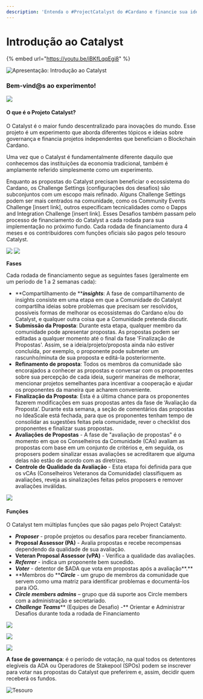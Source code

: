 ```yaml
---
description: 'Entenda o #ProjectCatalyst do #Cardano e financie sua ideia.'
---
```


# Introdução ao Catalyst

{% embed url="https://youtu.be/iBKfLqqEgi8" %}

![Apresentação: Introdução ao Catalyst](../../.gitbook/assets/Slide1.PNG)

### Bem-vind@s ao experimento!

![](../../.gitbook/assets/Slide4.PNG)

#### O que é o Projeto Catalyst?&#x20;

O Catalyst é o maior fundo descentralizado para inovações do mundo. Esse projeto é um experimento que aborda diferentes tópicos e ideias sobre governança e financia projetos independentes que beneficiam o Blockchain Cardano.

Uma vez que o Catalyst é fundamentalmente diferente daquilo que conhecemos das instituições da economia tradicional, também é amplamente referido simplesmente como um experimento.

Enquanto as propostas do Catalyst precisam beneficiar o ecossistema do Cardano, os Challenge Settings (configurações dos desafios) são subconjuntos com um escopo mais refinado. Alguns Challenge Settings podem ser mais centrados na comunidade, como os Community Events Challenge \[insert link], outros especificam tecnicalidades como o Dapps and Integration Challenge \[insert link]. Esses Desafios também passam pelo processo de financiamento do Catalyst a cada rodada para sua implementação no próximo fundo. Cada rodada de financiamento dura 4 meses e os contribuidores com funções oficiais são pagos pelo tesouro Catalyst.

![](<../../.gitbook/assets/Slide5 (3).PNG>) ![](<../../.gitbook/assets/Slide6 (2).PNG>)

**Fases**

Cada rodada de financiamento segue as seguintes fases (geralmente em um período de 1 a 2 semanas cada):

* **Compartilhamento de **_**insights**_: A fase de compartilhamento de insights consiste em uma etapa em que a Comunidade do Catalyst compartilha ideias sobre problemas que precisam ser resolvidos, possíveis formas de melhorar os ecossistemas do Cardano e/ou do Catalyst, e qualquer outra coisa que a Comunidade pretenda discutir.
* **Submissão da Proposta**: Durante esta etapa, qualquer membro da comunidade pode apresentar propostas. As propostas podem ser editadas a qualquer momento até o final da fase 'Finalização de Propostas'. Assim, se a ideia/projeto/proposta ainda não estiver concluída, por exemplo, o proponente pode submeter um rascunho/minuta de sua proposta e editá-la posteriormente.
* **Refinamento de proposta**: Todos os membros da comunidade são encorajados a conhecer as propostas e conversar com os proponentes sobre sua percepção de cada ideia, sugerir maneiras de melhorar, mencionar projetos semelhantes para incentivar a cooperação e ajudar os proponentes da maneira que acharem conveniente.
* **Finalização da Proposta**: Esta é a última chance para os proponentes fazerem modificações em suas propostas antes da fase de ‘Avaliação da Proposta’. Durante esta semana, a seção de comentários das propostas no IdeaScale está fechada, para que os proponentes tenham tempo de consolidar as sugestões feitas pela comunidade, rever o checklist dos proponentes e finalizar suas propostas.
* **Avaliações de Propostas** - A fase de "avaliação de propostas" é o momento em que os Conselheiros da Comunidade (CAs) avaliam as propostas com base em um conjunto de critérios e, em seguida, os proposers podem sinalizar essas avaliações se acreditarem que alguma delas não estão de acordo com as diretrizes.
* **Controle de Qualidade da Avaliação** - Esta etapa foi definida para que os vCAs (Conselheiros Veteranos da Comunidade) classifiquem as avaliações, reveja as sinalizações feitas pelos proposers e remover avaliações inválidas.

![](<../../.gitbook/assets/Slide7 (1).PNG>)

#### Funções

O Catalyst tem múltiplas funções que são pagas pelo Project Catalyst:

* _**Proposer**_ - propõe projetos ou desafios para receber financiamento.
* **Proposal Assessor (PA)** - Avalia propostas e recebe recompensas dependendo da qualidade de sua avaliação.
* **Veteran Proposal Assessor (vPA)** - Verifica a qualidade das avaliações.
* _**Referrer**_ - indica um proponente bem sucedido.
* _**Voter**_ - detentor de $ADA que vota em propostas após a avaliação**.**
* **Membros do **_**Circle**_ - um grupo de membros da comunidade que servem como uma matriz para identificar problemas e documentá-los para iOG.
* _**Circle members admins**_ – grupo que dá suporte aos Circle members com a administração e secretariado.
* _**Challenge Teams**_** (Equipes de Desafio) -** Orientar e Administrar Desafios durante toda a rodada de Financiamento

![](../../.gitbook/assets/Slide8.PNG)

![](<../../.gitbook/assets/Slide9 (3).PNG>)

![](<../../.gitbook/assets/Slide10 (1).PNG>)

**A fase de governança**: é o período de votação, na qual todos os detentores elegíveis da ADA ou Operadores de Stakepool (SPOs) podem se inscrever para votar nas propostas do Catalyst que preferirem e, assim, decidir quem receberá os fundos.

![Tesouro](../../.gitbook/assets/Slide11.PNG)
